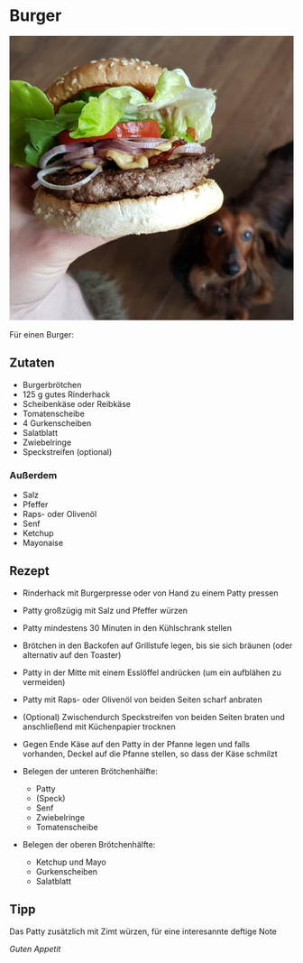 # Burger

![img](imgs/Burger.jpg)

Für einen Burger:

## Zutaten
- Burgerbrötchen
- 125 g gutes Rinderhack
- Scheibenkäse oder Reibkäse
- Tomatenscheibe
- 4 Gurkenscheiben
- Salatblatt
- Zwiebelringe
- Speckstreifen (optional)

### Außerdem
- Salz
- Pfeffer
- Raps- oder Olivenöl
- Senf
- Ketchup
- Mayonaise

## Rezept
- Rinderhack mit Burgerpresse oder von Hand zu einem Patty pressen

- Patty großzügig mit Salz und Pfeffer würzen

- Patty mindestens 30 Minuten in den Kühlschrank stellen

- Brötchen in den Backofen auf Grillstufe legen, bis sie sich bräunen (oder alternativ auf den Toaster)

- Patty in der Mitte mit einem Esslöffel andrücken (um ein aufblähen zu vermeiden)

- Patty mit Raps- oder Olivenöl von beiden Seiten scharf anbraten

- (Optional) Zwischendurch Speckstreifen von beiden Seiten braten und anschließend mit Küchenpapier trocknen

- Gegen Ende Käse auf den Patty in der Pfanne legen und falls vorhanden, Deckel auf die Pfanne stellen, so dass der Käse schmilzt

- Belegen der unteren Brötchenhälfte:
  - Patty
  - (Speck)
  - Senf
  - Zwiebelringe
  - Tomatenscheibe

- Belegen der oberen Brötchenhälfte:
  - Ketchup und Mayo
  - Gurkenscheiben
  - Salatblatt

## Tipp
Das Patty zusätzlich mit Zimt würzen, für eine interesannte deftige Note

*Guten Appetit*
